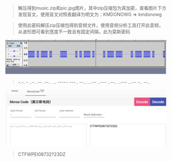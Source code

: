 > 解压得到music.zip和pic.jpg图片，其中zip压缩包为真加密，查看图片下方发现盲文，使用盲文对照表翻译为明文为：KMDONOWG => kmdonowg

> 使用此密码解压zip压缩包得到音频文件，使用音频分析工具打开此音频，从波形图可看到宽度不一致且有固定间隔，此为莫斯密码

![](images/2020-04-10-11-18-58.png)

> -.-. - ..-. .-- .--. . .. ----- ---.. --... ...-- ..--- ..--.. ..--- ...-- -.. --..

![](images/2020-04-10-11-22-22.png)

> CTFWPEI08732?23DZ